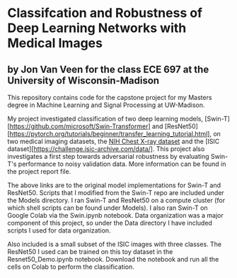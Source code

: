 # Classifcation and Robustness of Deep Learning Networks with Medical Images
## by Jon Van Veen for the class ECE 697 at the University of Wisconsin-Madison

This repository contains code for the capstone project for my Masters degree in Machine Learning and Signal Processing at UW-Madison. 

My project investigated classification of two deep learning models, [Swin-T][https://github.com/microsoft/Swin-Transformer] and [ResNet50][https://pytorch.org/tutorials/beginner/transfer_learning_tutorial.html], on two medical imaging datasets, the [NIH Chest X-ray dataset]("https://cloud.google.com/healthcare-api/docs/resources/public-datasets/nih-chest") and the [ISIC dataset][https://challenge.isic-archive.com/data/]. This project also investigates a first step towards adversarial robustness by evaluating Swin-T's performance to noisy validation data. More information can be found in the project report file.

The above links are to the original model implementations for Swin-T and ResNet50. Scripts that I modified from the Swin-T repo are included under the Models directory. I ran Swin-T and ResNet50 on a compute cluster (for which shell scripts can be found under Models). I also ran Swin-T on Google Colab via the Swin.ipynb notebook. Data organization was a major component of this project, so under the Data directory I have included scripts I used for data organization.

Also included is a small subset of the ISIC images with three classes. The ResNet50 I used can be trained on this toy dataset in the Resnet50_Demo.ipynb notebook. Download the notebook and run all the cells on Colab to perform the classification. 


